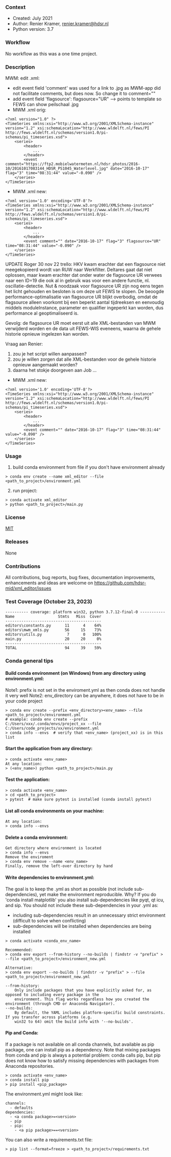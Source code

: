 ### Context
* Created: July 2021
* Author: Renier Kramer, renier.kramer@hdsr.nl
* Python version: 3.7

### Workflow
No workflow as this was a one time project. 

### Description
MWM: edit .xml:
- edit event field 'comment' was used for a link to .jpg as MWM-app did not facilitate comments, but does now. So change it to comment=""
- add event field 'flagsource': flagsource="UR" --> points to template so FEWS can show peilschaal .jpg
- MWM .xml orig:
```
<?xml version="1.0" ?>
<TimeSeries xmlns:xsi="http://www.w3.org/2001/XMLSchema-instance" version="1.2" xsi:schemaLocation="http://www.wldelft.nl/fews/PI http://fews.wldelft.nl/schemas/version1.0/pi-schemas/pi_timeseries.xsd">
	<series>
		<header>
			...
		</header>
		<event comment="https://ftp2.mobielwatermeten.nl/hdsr_photos/2016-10/20161017083144_HDSR_PS1045_Waterlevel.jpg" date="2016-10-17" flag="3" time="08:31:44" value="-0.090" />
	</series>
</TimeSeries>
```
- MWM .xml new:
```
<?xml version='1.0' encoding='UTF-8'?>
<TimeSeries xmlns:xsi="http://www.w3.org/2001/XMLSchema-instance" version="1.2" xsi:schemaLocation="http://www.wldelft.nl/fews/PI http://fews.wldelft.nl/schemas/version1.0/pi-schemas/pi_timeseries.xsd">
	<series>
		<header>
			...
		</header>
		<event comment="" date="2016-10-17" flag="3" flagsource="UR" time="08:31:44" value="-0.090" />
	</series>
</TimeSeries>
```

UPDATE Roger 30 nov 22 trello:
HKV kwam erachter dat een flagsource niet meegekopieerd wordt van RUW naar Werkfilter. 
Deltares gaat dat niet oplossen, maar kwam erachter dat onder water de flagsource UR verwees naar een ID=19 die 
ook al in gebruik was voor een andere functie, nl. oscillatie-detectie. 
Nut & noodzaak voor flagsource UR zijn nog eens tegen het licht gehouden en besloten is om deze uit FEWS te slopen. 
De beoogde performance-optimalisatie van flagsource UR blijkt overbodig, omdat de flagsource alleen voorkomt bij 
een beperkt aantal tijdreeksen en eenvoudig middels moduleInstance, parameter en qualifier ingeperkt kan worden, 
dus performance al geoptimaliseerd is.

Gevolg: de flagsource UR moet eerst uit alle XML-bestanden van MWM verwijderd worden en de data uit FEWS-WIS
eveneens, waarna de gehele historie opnieuw ingelezen kan worden.

Vraag aan Renier:
1) zou je het script willen aanpassen?
2) zou je willen zorgen dat alle XML-bestanden voor de gehele historie opnieuw aangemaakt worden?
3) daarna het stokje doorgeven aan Job ...

- MWM .xml new:
```
<?xml version='1.0' encoding='UTF-8'?>
<TimeSeries xmlns:xsi="http://www.w3.org/2001/XMLSchema-instance" version="1.2" xsi:schemaLocation="http://www.wldelft.nl/fews/PI http://fews.wldelft.nl/schemas/version1.0/pi-schemas/pi_timeseries.xsd">
	<series>
		<header>
			...
		</header>
		<event comment="" date="2016-10-17" flag="3" time="08:31:44" value="-0.090" />
	</series>
</TimeSeries>
```



### Usage
1. build conda environment from file if you don't have environment already
```
> conda env create --name xml_editor --file <path_to_project>/environment.yml
```
2. run project:
```
> conda activate xml_editor
> python <path_to_project>/main.py
```

### License 
[MIT][mit]

[mit]: https://github.com/hdsr-mid/xml_editor/blob/main/LICENSE.txt

### Releases
None

### Contributions
All contributions, bug reports, bug fixes, documentation improvements, enhancements 
and ideas are welcome on https://github.com/hdsr-mid/xml_editor/issues

### Test Coverage (October 23, 2023)
```
---------- coverage: platform win32, python 3.7.12-final-0 -----------
Name                   Stmts   Miss  Cover
------------------------------------------
editors\constants.py      11      4    64%
editors\mwm_xmls.py       56     15    73%
editors\utils.py           7      0   100%
main.py                   20     20     0%
------------------------------------------
TOTAL                     94     39    59%
```


### Conda general tips
#### Build conda environment (on Windows) from any directory using environment.yml:
Note1: prefix is not set in the enviroment.yml as then conda does not handle it very well
Note2: env_directory can be anywhere, it does not have to be in your code project
```
> conda env create --prefix <env_directory><env_name> --file <path_to_project>/environment.yml
# example: conda env create --prefix C:/Users/xxx/.conda/envs/project_xx --file C:/Users/code_projects/xx/environment.yml
> conda info --envs  # verify that <env_name> (project_xx) is in this list 
```
#### Start the application from any directory:
```
> conda activate <env_name>
At any location:
> (<env_name>) python <path_to_project>/main.py
```
#### Test the application:
```
> conda activate <env_name>
> cd <path_to_project>
> pytest  # make sure pytest is installed (conda install pytest)
```
#### List all conda environments on your machine:
```
At any location:
> conda info --envs
```
#### Delete a conda environment:
```
Get directory where environment is located 
> conda info --envs
Remove the enviroment
> conda env remove --name <env_name>
Finally, remove the left-over directory by hand
```
#### Write dependencies to environment.yml:
The goal is to keep the .yml as short as possible (not include sub-dependencies), yet make the environment 
reproducible. Why? If you do 'conda install matplotlib' you also install sub-dependencies like pyqt, qt 
icu, and sip. You should not include these sub-dependencies in your .yml as:
- including sub-dependencies result in an unnecessary strict environment (difficult to solve when conflicting)
- sub-dependencies will be installed when dependencies are being installed
```
> conda activate <conda_env_name>

Recommended:
> conda env export --from-history --no-builds | findstr -v "prefix" > --file <path_to_project>/environment_new.yml   

Alternative:
> conda env export --no-builds | findstr -v "prefix" > --file <path_to_project>/environment_new.yml 

--from-history: 
    Only include packages that you have explicitly asked for, as opposed to including every package in the 
    environment. This flag works regardless how you created the environment (through CMD or Anaconda Navigator).
--no-builds:
    By default, the YAML includes platform-specific build constraints. If you transfer across platforms (e.g. 
    win32 to 64) omit the build info with '--no-builds'.
```
#### Pip and Conda:
If a package is not available on all conda channels, but available as pip package, one can install pip as a dependency.
Note that mixing packages from conda and pip is always a potential problem: conda calls pip, but pip does not know 
how to satisfy missing dependencies with packages from Anaconda repositories. 
```
> conda activate <env_name>
> conda install pip
> pip install <pip_package>
```
The environment.yml might look like:
```
channels:
  - defaults
dependencies:
  - <a conda package>=<version>
  - pip
  - pip:
    - <a pip package>==<version>
```
You can also write a requirements.txt file:
```
> pip list --format=freeze > <path_to_project>/requirements.txt
```
